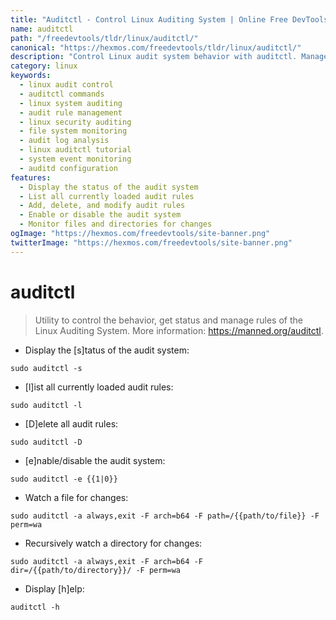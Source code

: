 ```yaml
---
title: "Auditctl - Control Linux Auditing System | Online Free DevTools by Hexmos"
name: auditctl
path: "/freedevtools/tldr/linux/auditctl/"
canonical: "https://hexmos.com/freedevtools/tldr/linux/auditctl/"
description: "Control Linux audit system behavior with auditctl. Manage audit rules, view system status, and monitor file changes. Free online tool, no registration required."
category: linux
keywords:
  - linux audit control
  - auditctl commands
  - linux system auditing
  - audit rule management
  - linux security auditing
  - file system monitoring
  - audit log analysis
  - linux auditctl tutorial
  - system event monitoring
  - auditd configuration
features:
  - Display the status of the audit system
  - List all currently loaded audit rules
  - Add, delete, and modify audit rules
  - Enable or disable the audit system
  - Monitor files and directories for changes
ogImage: "https://hexmos.com/freedevtools/site-banner.png"
twitterImage: "https://hexmos.com/freedevtools/site-banner.png"
---
```


# auditctl

> Utility to control the behavior, get status and manage rules of the Linux Auditing System.
> More information: <https://manned.org/auditctl>.

- Display the [s]tatus of the audit system:

`sudo auditctl -s`

- [l]ist all currently loaded audit rules:

`sudo auditctl -l`

- [D]elete all audit rules:

`sudo auditctl -D`

- [e]nable/disable the audit system:

`sudo auditctl -e {{1|0}}`

- Watch a file for changes:

`sudo auditctl -a always,exit -F arch=b64 -F path=/{{path/to/file}} -F perm=wa`

- Recursively watch a directory for changes:

`sudo auditctl -a always,exit -F arch=b64 -F dir=/{{path/to/directory}}/ -F perm=wa`

- Display [h]elp:

`auditctl -h`
